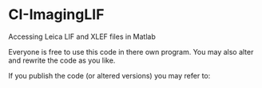 # CI-ImagingLIF
Accessing Leica LIF and XLEF files in Matlab



Everyone is free to use this code in there own program. You may also alter and rewrite the code as you like.

If you publish the code (or altered versions) you may refer to:


